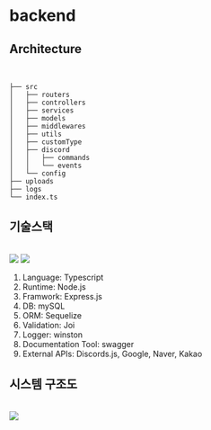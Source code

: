 # backend

## Architecture

<br>

```back
├── src
│   ├── routers
│   ├── controllers
│   ├── services
│   ├── models
│   ├── middlewares
│   ├── utils
│   ├── customType
│   ├── discord
│   │   ├── commands
│   │   └── events
│   └── config
├── uploads
├── logs
└── index.ts
```

## 기술스택

<br>
<img src="https://img.shields.io/badge/Node.js-339933?style=flat&logo=Node.js&logoColor=black"/> <img src="https://img.shields.io/badge/Express-c2c2c2?style=flat&logo=Express&logoColor=black"/>

1. Language: Typescript
2. Runtime: Node.js
3. Framwork: Express.js
4. DB: mySQL
5. ORM: Sequelize
6. Validation: Joi
7. Logger: winston
8. Documentation Tool: swagger
9. External APIs: Discords.js, Google, Naver, Kakao

## 시스템 구조도

<br>
<img src="https://kdt-gitlab.elice.io/ai_track/class05/ai_project/team04/elice-ai-team-04/-/blob/backend/back/system_diagram.png"/>
